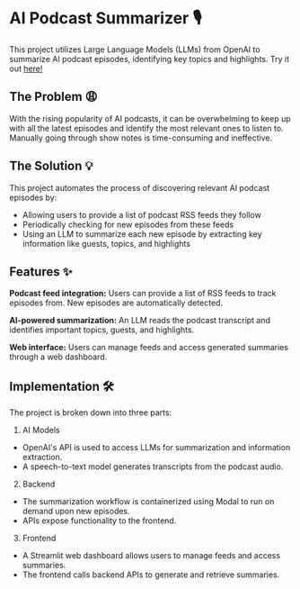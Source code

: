 # AI Podcast Summarizer 🎙️

This project utilizes Large Language Models (LLMs) from OpenAI to summarize AI podcast episodes, identifying key topics and highlights. Try it out [here!](https://skainet-podcast.streamlit.app/)

## **The Problem** 😩

With the rising popularity of AI podcasts, it can be overwhelming to keep up with all the latest episodes and identify the most relevant ones to listen to. Manually going through show notes is time-consuming and ineffective.

## **The Solution** 💡

This project automates the process of discovering relevant AI podcast episodes by:

- Allowing users to provide a list of podcast RSS feeds they follow
- Periodically checking for new episodes from these feeds
- Using an LLM to summarize each new episode by extracting key information like guests, topics, and highlights

## **Features** ✨

**Podcast feed integration:** Users can provide a list of RSS feeds to track episodes from. New episodes are automatically detected.

**AI-powered summarization:** An LLM reads the podcast transcript and identifies important topics, guests, and highlights.

**Web interface:** Users can manage feeds and access generated summaries through a web dashboard.

## **Implementation** 🛠️

The project is broken down into three parts:

1. AI Models
- OpenAI's API is used to access LLMs for summarization and information extraction.
- A speech-to-text model generates transcripts from the podcast audio.

2. Backend
- The summarization workflow is containerized using Modal to run on demand upon new episodes.
- APIs expose functionality to the frontend.

3. Frontend
- A Streamlit web dashboard allows users to manage feeds and access summaries.
- The frontend calls backend APIs to generate and retrieve summaries.

